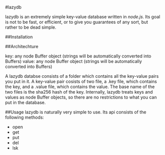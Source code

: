 #lazydb

lazydb is an extremely simple key-value database written in *node.js*. Its goal is not to be fast, or efficient, or to give you guarantees of any sort, but rather to be dead simple.

##Installation

##Architechture

key: any node Buffer object (strings will be automatically converted into Buffers)
value: any node Buffer object (strings will be automatically converted into Buffers)

A lazydb databse consists of a folder which contains all the key-value pairs you put in it. A key-value pair cosists of two file, a .key file, which contains the key, and a .value file, which contains the value. The base name of the two files is the sha256 hash of the key.
Internally, lazydb treats keys and values as node Buffer objects, so there are no restrictions to what you can put in the database.

##Usage
lazydb is naturally very simple to use. Its api consists of the following methods:

+ open
+ get
+ put
+ del
+ lsk
